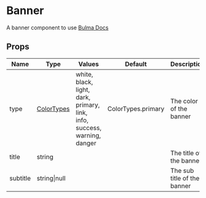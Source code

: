 # Banner

A banner component to use
[Bulma Docs](https://bulma.io/documentation/layout/hero/)
## Props

| Name    | Type | Values | Default | Description |
| -------- | ------- | -------- | ------- | ------- |
| type | [ColorTypes](../enums.md#ColorTypes) |white, black, light, dark, primary, link, info, success, warning, danger| ColorTypes.primary | The color of the banner|
| title | string ||  | The title of the banner|
| subtitle | string\|null ||  | The sub title of the banner|
